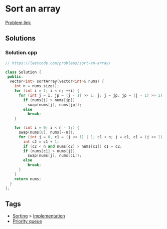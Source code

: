 # Sort an array

[Problem link](https://leetcode.com/problems/sort-an-array/)

## Solutions


### Solution.cpp
```cpp
// https://leetcode.com/problems/sort-an-array/

class Solution {
 public:
  vector<int> sortArray(vector<int>& nums) {
    int n = nums.size();
    for (int i = 1; i < n; ++i) {
      for (int j = i, jp = (j - 1) >> 1; j; j = jp, jp = (j - 1) >> 1)
        if (nums[j] > nums[jp])
          swap(nums[j], nums[jp]);
        else
          break;
    }

    for (int i = 0; i < n - 1;) {
      swap(nums[0], nums[--n]);
      for (int j = 0, c1 = (j << 1) | 1; c1 < n; j = c1, c1 = (j << 1) | 1) {
        int c2 = c1 + 1;
        if (c2 < n and nums[c2] > nums[c1]) c1 = c2;
        if (nums[c1] > nums[j])
          swap(nums[j], nums[c1]);
        else
          break;
      }
    }
    return nums;
  }
};
```
## Tags

* [Sorting](/README.md#Sorting) > [Implementation](/README.md#Sorting-Implementation)
* [Priority queue](/README.md#Priority_queue)
